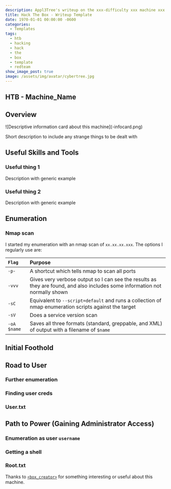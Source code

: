 ```yaml
---
description: Appl3Tree's writeup on the xxx-difficulty xxx machine xxx from  https://www.hackthebox.com
title: Hack The Box - Writeup Template
date: 1970-01-01 00:00:00 -0600
categories:
  - Templates
tags:
  - htb
  - hacking
  - hack
  - the
  - box
  - template
  - redteam
show_image_post: true
image: /assets/img/avatar/cybertree.jpg
---
```


## HTB - Machine_Name

## Overview

![Descriptive information card about this machine](<machine>-infocard.png)

Short description to include any strange things to be dealt with

## Useful Skills and Tools

### Useful thing 1

Description with generic example

### Useful thing 2

Description with generic example

## Enumeration

### Nmap scan

I started my enumeration with an nmap scan of `xx.xx.xx.xxx`.  The options I regularly use are: 

| `Flag` | Purpose |
| :--- | :--- |
| `-p-` | A shortcut which tells nmap to scan all ports |
| `-vvv` | Gives very verbose output so I can see the results as they are found, and also includes some information not normally shown |
| `-sC` | Equivalent to `--script=default` and runs a collection of nmap enumeration scripts against the target |
| `-sV` | Does a service version scan |
| `-oA $name` | Saves all three formats \(standard, greppable, and XML\) of output with a filename of `$name` |

## Initial Foothold

## Road to User

### Further enumeration

### Finding user creds

### User.txt


## Path to Power \(Gaining Administrator Access\)

### Enumeration as user `username`

### Getting a shell

### Root.txt

Thanks to [`<box_creator>`](https://www.hackthebox.eu/home/users/profile/<profile_num>) for something interesting or useful about this machine.

